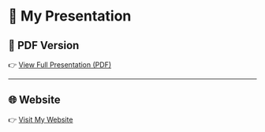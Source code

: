 
# 🎤 My Presentation

## 📑 PDF Version
👉 [View Full Presentation (PDF)](./portfolio-ppt.pdf)

---

## 🌐 Website  
👉 [Visit My Website](https://razer98-xe.github.io/TNSDC-FWD-DigitalPortfolio/)

